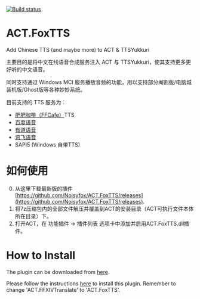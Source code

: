 [![Build status](https://ci.appveyor.com/api/projects/status/e4b7hytb4rjyvkgy/branch/master?svg=true)](https://ci.appveyor.com/project/Noisyfox/act-foxtts/branch/master)

# ACT.FoxTTS
Add Chinese TTS (and maybe more) to ACT &amp; TTSYukkuri

主要目的是将中文在线语音合成服务注入 ACT 与 TTSYukkuri，使其支持更多更好听的中文语音。

同时支持通过 Windows MCI 服务播放音频的功能，用以支持部分阉割版/电脑城装机版/Ghost版等各种妙妙系统。

目前支持的 TTS 服务为：
- [肥肥咖啡（FFCafe）](https://ffcafe.org/)TTS
- [百度语音](http://yuyin.baidu.com/tts)
- [有道语音](https://ai.youdao.com/product-tts.s)
- [讯飞语音](https://www.xfyun.cn/services/online_tts)
- SAPI5 (Windows 自带TTS)

# 如何使用
0. 从这里下载最新版的插件 [https://github.com/Noisyfox/ACT.FoxTTS/releases](https://github.com/Noisyfox/ACT.FoxTTS/releases).
1. 将7z压缩包内的全部文件解压并覆盖到ACT的安装目录（ACT可执行文件本体所在目录）下。
2. 打开ACT，在 功能插件 -> 插件列表 选项卡中添加并启用ACT.FoxTTS.dll插件。

# How to Install

The plugin can be downloaded from [here](https://github.com/Noisyfox/ACT.FoxTTS/releases).

Please follow the instructions [here](https://github.com/Noisyfox/ACT.FFXIVTranslate/wiki/How-to-Install-&-Change-Plugin-Language) to install this plugin. Remember to change 'ACT.FFXIVTranslate' to 'ACT.FoxTTS'.
